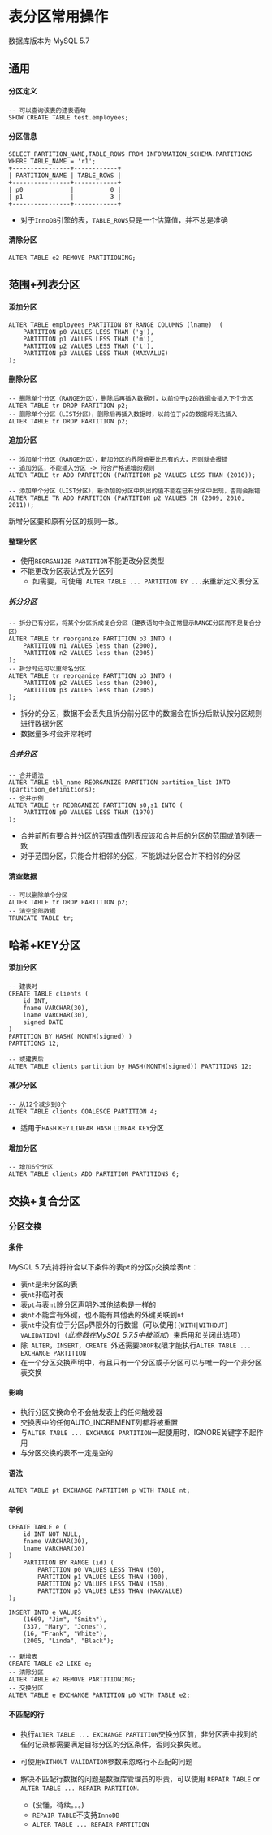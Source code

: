 # 表分区常用操作

数据库版本为 MySQL 5.7

## 通用

#### 分区定义

```mysql
-- 可以查询该表的建表语句
SHOW CREATE TABLE test.employees;
```

#### 分区信息

```mysql
SELECT PARTITION_NAME,TABLE_ROWS FROM INFORMATION_SCHEMA.PARTITIONS WHERE TABLE_NAME = 'r1';
+----------------+------------+
| PARTITION_NAME | TABLE_ROWS |
+----------------+------------+
| p0             |          0 |
| p1             |          3 |
+----------------+------------+
```

- 对于`InnoDB`引擎的表，`TABLE_ROWS`只是一个估算值，并不总是准确

#### 清除分区

```mysql
ALTER TABLE e2 REMOVE PARTITIONING;
```



## 范围+列表分区

#### 添加分区

```mysql
ALTER TABLE employees PARTITION BY RANGE COLUMNS (lname)  (
    PARTITION p0 VALUES LESS THAN ('g'),
    PARTITION p1 VALUES LESS THAN ('m'),
    PARTITION p2 VALUES LESS THAN ('t'),
    PARTITION p3 VALUES LESS THAN (MAXVALUE)
);
```

#### 删除分区

```mysql
-- 删除单个分区（RANGE分区），删除后再插入数据时，以前位于p2的数据会插入下个分区
ALTER TABLE tr DROP PARTITION p2;
-- 删除单个分区（LIST分区），删除后再插入数据时，以前位于p2的数据将无法插入
ALTER TABLE tr DROP PARTITION p2;
```

#### 追加分区

```mysql
-- 添加单个分区（RANGE分区），新加分区的界限值要比已有的大，否则就会报错
-- 追加分区，不能插入分区 -> 符合严格递增的规则
ALTER TABLE tr ADD PARTITION (PARTITION p2 VALUES LESS THAN (2010));

-- 添加单个分区（LIST分区），新添加的分区中列出的值不能在已有分区中出现，否则会报错
ALTER TABLE TR ADD PARTITION (PARTITION p2 VALUES IN (2009, 2010, 2011));
```

新增分区要和原有分区的规则一致。

#### 整理分区

- 使用`REORGANIZE PARTITION`不能更改分区类型
- 不能更改分区表达式及分区列
  - 如需要，可使用` ALTER TABLE ... PARTITION BY ...`来重新定义表分区

##### 拆分分区

```mysql
-- 拆分已有分区，将某个分区拆成复合分区（建表语句中会正常显示RANGE分区而不是复合分区）
ALTER TABLE tr reorganize PARTITION p3 INTO (
	PARTITION n1 VALUES less than (2000),
	PARTITION n2 VALUES less than (2005)
);
-- 拆分时还可以重命名分区
ALTER TABLE tr reorganize PARTITION p3 INTO (
  	PARTITION p2 VALUES less than (2000),
  	PARTITION p3 VALUES less than (2005)
);
```

- 拆分的分区，数据不会丢失且拆分前分区中的数据会在拆分后默认按分区规则进行数据分区
- 数据量多时会非常耗时

##### 合并分区

```mysql
-- 合并语法
ALTER TABLE tbl_name REORGANIZE PARTITION partition_list INTO (partition_definitions);
-- 合并示例
ALTER TABLE tr REORGANIZE PARTITION s0,s1 INTO (
    PARTITION p0 VALUES LESS THAN (1970)
);
```

- 合并前所有要合并分区的范围或值列表应该和合并后的分区的范围或值列表一致
- 对于范围分区，只能合并相邻的分区，不能跳过分区合并不相邻的分区



#### 清空数据

```mysql
-- 可以删除单个分区
ALTER TABLE tr DROP PARTITION p2;
-- 清空全部数据
TRUNCATE TABLE tr;
```



## 哈希+KEY分区

#### 添加分区

```mysql
-- 建表时
CREATE TABLE clients (
    id INT,
    fname VARCHAR(30),
    lname VARCHAR(30),
    signed DATE
)
PARTITION BY HASH( MONTH(signed) )
PARTITIONS 12;

-- 或建表后
ALTER TABLE clients partition by HASH(MONTH(signed)) PARTITIONS 12;
```

#### 减少分区

```mysql
-- 从12个减少到8个
ALTER TABLE clients COALESCE PARTITION 4;
```

- 适用于`HASH` `KEY` `LINEAR HASH` `LINEAR KEY`分区

#### 增加分区

```mysql
-- 增加6个分区
ALTER TABLE clients ADD PARTITION PARTITIONS 6;
```



## 交换+复合分区

### 分区交换

#### 条件

MySQL 5.7支持将符合以下条件的表`pt`的分区`p`交换给表`nt`：

- 表`nt`是未分区的表
- 表`nt`非临时表
- 表`pt`与表`nt`除分区声明外其他结构是一样的
- 表`nt`不能含有外键，也不能有其他表的外键关联到`nt`
- 表`nt`中没有位于分区`p`界限外的行数据（可以使用`[{WITH|WITHOUT} VALIDATION]`（*此参数在MySQL 5.7.5中被添加*）来启用和关闭此选项）
- 除` ALTER`，`INSERT`，`CREATE `外还需要`DROP`权限才能执行`ALTER TABLE ... EXCHANGE PARTITION`
- 在一个分区交换声明中，有且只有一个分区或子分区可以与唯一的一个非分区表交换

#### 影响

- 执行分区交换命令不会触发表上的任何触发器
- 交换表中的任何AUTO_INCREMENT列都将被重置
- 与`ALTER TABLE ... EXCHANGE PARTITION`一起使用时，IGNORE关键字不起作用
- 与分区交换的表不一定是空的

#### 语法

```mysql
ALTER TABLE pt EXCHANGE PARTITION p WITH TABLE nt;
```

#### 举例

```mysql
CREATE TABLE e (
    id INT NOT NULL,
    fname VARCHAR(30),
    lname VARCHAR(30)
)
    PARTITION BY RANGE (id) (
        PARTITION p0 VALUES LESS THAN (50),
        PARTITION p1 VALUES LESS THAN (100),
        PARTITION p2 VALUES LESS THAN (150),
        PARTITION p3 VALUES LESS THAN (MAXVALUE)
);

INSERT INTO e VALUES
    (1669, "Jim", "Smith"),
    (337, "Mary", "Jones"),
    (16, "Frank", "White"),
    (2005, "Linda", "Black");

-- 新增表
CREATE TABLE e2 LIKE e;
-- 清除分区
ALTER TABLE e2 REMOVE PARTITIONING;
-- 交换分区
ALTER TABLE e EXCHANGE PARTITION p0 WITH TABLE e2;
```

#### 不匹配的行

- 执行`ALTER TABLE ... EXCHANGE PARTITION`交换分区前，非分区表中找到的任何记录都需要满足目标分区的分区条件，否则交换失败。


- 可使用`WITHOUT VALIDATION`参数来忽略行不匹配的问题
- 解决不匹配行数据的问题是数据库管理员的职责，可以使用 `REPAIR TABLE` or `ALTER TABLE ... REPAIR PARTITION`.
  - (没懂，待续。。。)
  - `REPAIR TABLE`不支持`InnoDB`
  - `ALTER TABLE ... REPAIR PARTITION`

